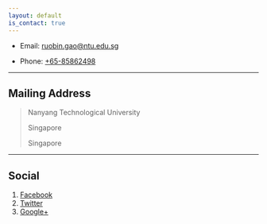 ```yaml
---
layout: default
is_contact: true
---
```


* Email: [ruobin.gao@ntu.edu.sg](mailto:ruobin.gao@ntu.edu.sg)

* Phone: [+65-85862498](tel:+65-85862498)

---

## Mailing Address

> Nanyang Technological University
>
> Singapore
>
> Singapore

---

## Social

1. [Facebook](#)
2. [Twitter](#)
3. [Google+](#)
